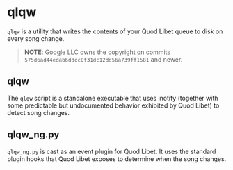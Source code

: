 # qlqw

`qlqw` is a utility that writes the contents of your Quod Libet queue
to disk on every song change.

> **NOTE**: Google LLC owns the copyright on commits
> `575d6ad44edab6ddcc0f31dc12dd56a739ff1581` and newer.

## qlqw

The `qlqw` script is a standalone executable that uses inotify (together
with some predictable but undocumented behavior exhibited by Quod Libet)
to detect song changes.

## qlqw\_ng.py

`qlqw_ng.py` is cast as an event plugin for Quod Libet. It uses the
standard plugin hooks that Quod Libet exposes to determine when the song
changes.
